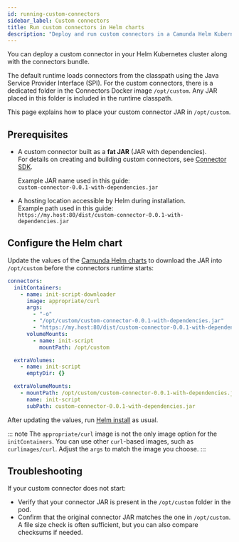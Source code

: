 ```yaml
---
id: running-custom-connectors
sidebar_label: Custom connectors
title: Run custom connectors in Helm charts
description: "Deploy and run custom connectors in a Camunda Helm Kubernetes cluster."
---
```


You can deploy a custom connector in your Helm Kubernetes cluster along with the connectors bundle.

The default runtime loads connectors from the classpath using the Java Service Provider Interface (SPI). For the custom connectors, there is a dedicated folder
in the Connectors Docker image `/opt/custom`. Any JAR placed in this folder is included in the runtime classpath.

This page explains how to place your custom connector JAR in `/opt/custom`.

## Prerequisites

- A custom connector built as a **fat JAR** (JAR with dependencies).  
  For details on creating and building custom connectors, see [Connector SDK](/components/connectors/custom-built-connectors/connector-sdk.md).

  Example JAR name used in this guide:  
  `custom-connector-0.0.1-with-dependencies.jar`

- A hosting location accessible by Helm during installation.  
  Example path used in this guide:  
  `https://my.host:80/dist/custom-connector-0.0.1-with-dependencies.jar`

## Configure the Helm chart

Update the values of the [Camunda Helm charts](https://artifacthub.io/packages/helm/camunda/camunda-platform#parameters) to download the JAR into `/opt/custom` before the connectors runtime starts:

```yaml
connectors:
  initContainers:
    - name: init-script-downloader
      image: appropriate/curl
      args:
        - "-o"
        - "/opt/custom/custom-connector-0.0.1-with-dependencies.jar"
        - "https://my.host:80/dist/custom-connector-0.0.1-with-dependencies.jar"
      volumeMounts:
        - name: init-script
          mountPath: /opt/custom

  extraVolumes:
    - name: init-script
      emptyDir: {}

  extraVolumeMounts:
    - mountPath: /opt/custom/custom-connector-0.0.1-with-dependencies.jar
      name: init-script
      subPath: custom-connector-0.0.1-with-dependencies.jar
```

After updating the values, run [Helm install](/self-managed/deployment/helm/install/quick-install.md#install-camunda-helm-chart) as usual.

::: note
The `appropriate/curl` image is not the only image option for the `initContainers`. You can use other `curl`-based images, such as `curlimages/curl`. Adjust the `args` to match the image you choose.
:::

## Troubleshooting

If your custom connector does not start:

- Verify that your connector JAR is present in the `/opt/custom` folder in the pod.
- Confirm that the original connector JAR matches the one in `/opt/custom`. A file size check is often sufficient, but you can also compare checksums if needed.
